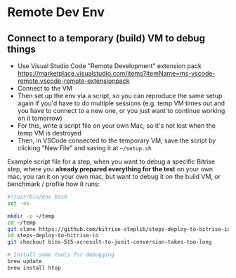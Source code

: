 # Remote Dev Env

## Connect to a temporary (build) VM to debug things

- Use Visual Studio Code "Remote Development" extension pack https://marketplace.visualstudio.com/items?itemName=ms-vscode-remote.vscode-remote-extensionpack
- Connect to the VM
- Then set up the env via a script, so you can reproduce the same setup again if you'd have to do multiple sessions (e.g. temp VM times out and you have to connect to a new one, or you just want to continue working on it tomorrow)
- For this, write a script file on your own Mac, so it's not lost when the temp VM is destroyed
- Then, in VSCode connected to the temporary VM, save the script by clicking "New File" and saving it at `~/setup.sh`

Example script file for a step, when you want to debug a specific Bitrise step, where you **already prepared everything for the test**
on your own mac, you ran it on your own mac, but want to debug it on the build VM, or benchmark / profile how it runs:

```bash
#!/usr/bin/env bash
set -ex

mkdir -p ~/temp
cd ~/temp
git clone https://github.com/bitrise-steplib/steps-deploy-to-bitrise-io.git
cd steps-deploy-to-bitrise-io
git checkout bins-515-xcresult-to-junit-conversion-takes-too-long

# Install some tools for debugging
brew update 
brew install htop
```
